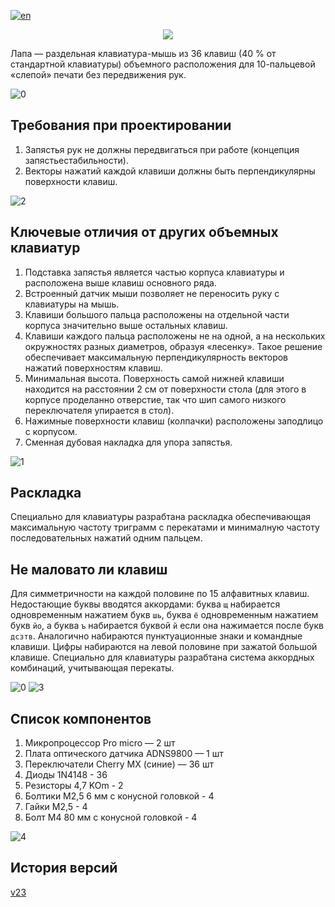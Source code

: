 [![en](https://img.shields.io/badge/lang-en-red.svg)](https://github.com/lemosbor/lapa/blob/main/README.md)
<p align="center">
  <img src="https://raw.githubusercontent.com/lemosbor/lapa/main/img/logo.png">
</p>
Лапа — раздельная клавиатура-мышь из 36 клавиш (40 % от стандартной клавиатуры) объемного расположения для 10-пальцевой «слепой» печати без передвижения рук.

![0](img/v24_1.JPG)

## Требования при проектировании 
1. Запястья рук не должны передвигаться при работе (концепция запястьестабильности).
2. Векторы нажатий каждой клавиши должны быть перпендикулярны поверхности клавиш.



![2](img/v24_2.JPG)

## Ключевые отличия от других объемных клавиатур
1. Подставка запястья является частью корпуса клавиатуры и расположена выше клавиш основного ряда.
2. Встроенный датчик мыши позволяет не переносить руку с клавиатуры на мышь.
3. Клавиши большого пальца расположены на отдельной части корпуса значительно выше остальных клавиш.
4. Клавиши каждого пальца расположены не на одной, а на нескольких окружностях разных диаметров, образуя «лесенку». Такое решение обеспечивает максимальную перпендикулярность векторов нажатий поверхностям клавиш.
5. Минимальная высота. Поверхность самой нижней клавиши находится на расстоянии 2 см от поверхности стола (для этого в корпусе проделанно отверстие, так что шип самого низкого переключателя упирается в стол).
6. Нажимные поверхности клавиш (колпачки) расположены заподлицо с корпусом.
7. Сменная дубовая накладка для упора запястья.

![1](img/v24_3.JPG)


## Раскладка
Специально для клавиатуры разрабтана раскладка обеспечивающая максимальную частоту триграмм с перекатами и минималную частоту последовательных нажатий одним пальцем.

## Не маловато ли клавиш
Для симметричности на каждой половине по 15 алфавитных клавиш. Недостающие буквы вводятся аккордами: буква `щ` набирается одновременным нажатием букв `шь`, буква `ё` одновременным нажатием букв `йо`, а буква `ъ` набирается буквой `й` если она нажимается после букв `дсзтв`.
Аналогично набираются пунктуационные знаки и командные клавиши. Цифры набираются на левой половине при зажатой большой клавише.
Специально для клавиатуры разрабтана система аккордных комбинаций, учитывающая перекаты.

![0](img/v24_4.JPG)
![3](img/v24_5.JPG)

## Список компонентов
1. Микропроцессор Pro micro — 2 шт
2. Плата оптического датчика ADNS9800 — 1 шт
3. Переключатели Cherry MX (синие) — 36 шт
4. Диоды 1N4148 - 36
5. Резисторы 4,7 KOm - 2
6. Болтики M2,5 6 мм с конусной головкой - 4
7. Гайки M2,5 - 4
8. Болт M4 80 мм с конусной головкой - 4

![4](img/v24_6.JPG)

## История версий
[v23](v23.md)
